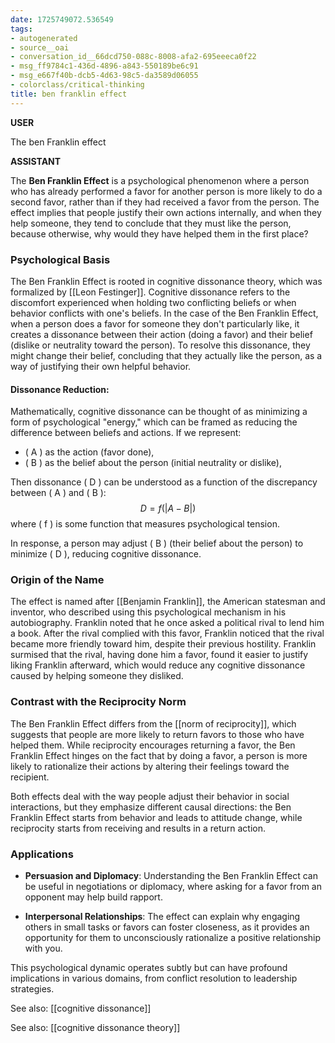 ```yaml
---
date: 1725749072.536549
tags:
- autogenerated
- source__oai
- conversation_id__66dcd750-088c-8008-afa2-695eeeca0f22
- msg_ff9784c1-436d-4896-a843-550189be6c91
- msg_e667f40b-dcb5-4d63-98c5-da3589d06055
- colorclass/critical-thinking
title: ben franklin effect
---
```


**USER**

The ben Franklin effect


**ASSISTANT**

The **Ben Franklin Effect** is a psychological phenomenon where a person who has already performed a favor for another person is more likely to do a second favor, rather than if they had received a favor from the person. The effect implies that people justify their own actions internally, and when they help someone, they tend to conclude that they must like the person, because otherwise, why would they have helped them in the first place?

### Psychological Basis

The Ben Franklin Effect is rooted in cognitive dissonance theory, which was formalized by [[Leon Festinger]]. Cognitive dissonance refers to the discomfort experienced when holding two conflicting beliefs or when behavior conflicts with one's beliefs. In the case of the Ben Franklin Effect, when a person does a favor for someone they don't particularly like, it creates a dissonance between their action (doing a favor) and their belief (dislike or neutrality toward the person). To resolve this dissonance, they might change their belief, concluding that they actually like the person, as a way of justifying their own helpful behavior.

#### Dissonance Reduction:
Mathematically, cognitive dissonance can be thought of as minimizing a form of psychological "energy," which can be framed as reducing the difference between beliefs and actions. If we represent:
- \( A \) as the action (favor done),
- \( B \) as the belief about the person (initial neutrality or dislike),
  
Then dissonance \( D \) can be understood as a function of the discrepancy between \( A \) and \( B \):
$$
D = f(|A - B|)
$$
where \( f \) is some function that measures psychological tension.

In response, a person may adjust \( B \) (their belief about the person) to minimize \( D \), reducing cognitive dissonance.

### Origin of the Name

The effect is named after [[Benjamin Franklin]], the American statesman and inventor, who described using this psychological mechanism in his autobiography. Franklin noted that he once asked a political rival to lend him a book. After the rival complied with this favor, Franklin noticed that the rival became more friendly toward him, despite their previous hostility. Franklin surmised that the rival, having done him a favor, found it easier to justify liking Franklin afterward, which would reduce any cognitive dissonance caused by helping someone they disliked.

### Contrast with the Reciprocity Norm

The Ben Franklin Effect differs from the [[norm of reciprocity]], which suggests that people are more likely to return favors to those who have helped them. While reciprocity encourages returning a favor, the Ben Franklin Effect hinges on the fact that by doing a favor, a person is more likely to rationalize their actions by altering their feelings toward the recipient.

Both effects deal with the way people adjust their behavior in social interactions, but they emphasize different causal directions: the Ben Franklin Effect starts from behavior and leads to attitude change, while reciprocity starts from receiving and results in a return action.

### Applications

- **Persuasion and Diplomacy**: Understanding the Ben Franklin Effect can be useful in negotiations or diplomacy, where asking for a favor from an opponent may help build rapport.
  
- **Interpersonal Relationships**: The effect can explain why engaging others in small tasks or favors can foster closeness, as it provides an opportunity for them to unconsciously rationalize a positive relationship with you.

This psychological dynamic operates subtly but can have profound implications in various domains, from conflict resolution to leadership strategies.

See also: [[cognitive dissonance]]


See also: [[cognitive dissonance theory]]